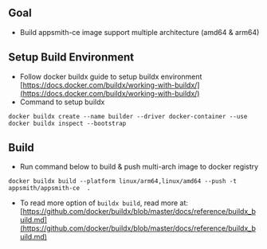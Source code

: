 ## Goal
- Build appsmith-ce image support multiple architecture (amd64 & arm64)

## Setup Build Environment
- Follow docker buildx guide to setup buildx environment [https://docs.docker.com/buildx/working-with-buildx/](https://docs.docker.com/buildx/working-with-buildx/)
- Command to setup buildx
```
docker buildx create --name builder --driver docker-container --use
docker buildx inspect --bootstrap
```

## Build
- Run command below to build & push multi-arch image to docker registry
```
docker buildx build --platform linux/arm64,linux/amd64 --push -t appsmith/appsmith-ce  .
```
- To read more option of `buildx build`, read more at: [https://github.com/docker/buildx/blob/master/docs/reference/buildx_build.md](https://github.com/docker/buildx/blob/master/docs/reference/buildx_build.md)
